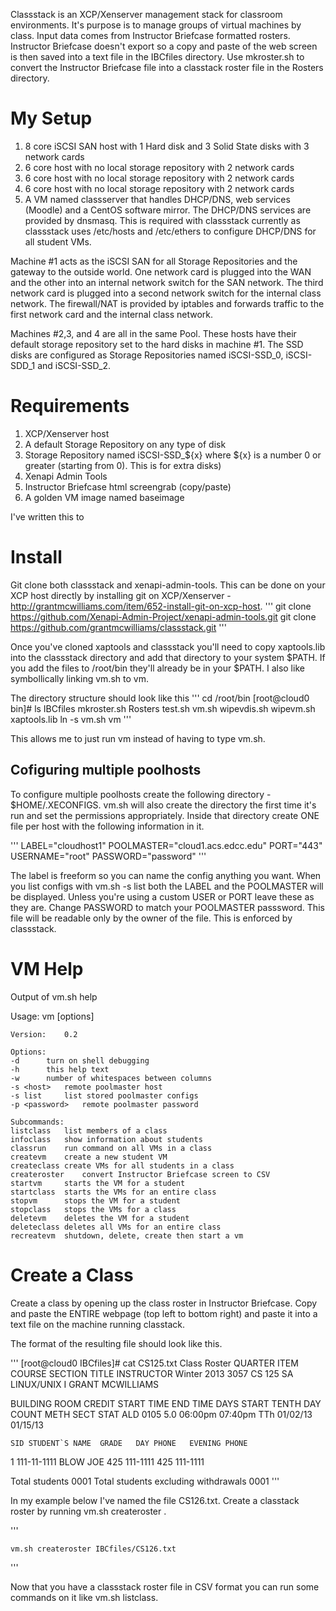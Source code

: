Classstack is an XCP/Xenserver management stack for classroom environments. It's purpose is to manage groups of virtual machines by class. Input data comes from Instructor Briefcase formatted rosters. Instructor Briefcase doesn't export so a copy and paste of the web screen is then saved into a text file in the IBCfiles directory. Use mkroster.sh to convert the Instructor Briefcase file into a classtack roster file in the Rosters directory. 

My Setup
========

1. 8 core iSCSI SAN host with 1 Hard disk and 3 Solid State disks with 3 network cards
2. 6 core host with no local storage repository with 2 network cards
3. 6 core host with no local storage repository with 2 network cards
4. 6 core host with no local storage repository with 2 network cards
5. A VM named classserver that handles DHCP/DNS, web services (Moodle) and a CentOS software mirror. The DHCP/DNS services are provided by dnsmasq. This is required with classstack currently as classstack uses /etc/hosts and /etc/ethers to configure DHCP/DNS for all student VMs.

Machine #1 acts as the iSCSI SAN for all Storage Repositories and the gateway to the outside world. One network card is plugged into the WAN and the other into an internal network switch for the SAN network. The third network card is plugged into a second network switch for the internal class network. The firewall/NAT is provided by iptables and forwards traffic to the first network card and the internal class network.

Machines #2,3, and 4 are all in the same Pool. These hosts have their default storage repository set to the hard disks in machine #1. The SSD disks are configured as Storage Repositories named iSCSI-SSD_0, iSCSI-SDD_1 and iSCSI-SSD_2.


Requirements
============

1. XCP/Xenserver host
2. A default Storage Repository on any type of disk
2. Storage Repository named iSCSI-SSD_${x} where ${x} is a number 0 or greater (starting from 0). This is for extra disks)
3. Xenapi Admin Tools
4. Instructor Briefcase html screengrab (copy/paste)
5. A golden VM image named baseimage

I've written this to 



Install
=======
Git clone both classstack and xenapi-admin-tools. This can be done on your XCP host directly by installing git on XCP/Xenserver - http://grantmcwilliams.com/item/652-install-git-on-xcp-host.
'''
git clone https://github.com/Xenapi-Admin-Project/xenapi-admin-tools.git
git clone https://github.com/grantmcwilliams/classstack.git
'''

Once you've cloned xaptools and classstack you'll need to copy xaptools.lib into the classstack directory and add that directory to your system $PATH. If you add the files to /root/bin they'll already be in your $PATH. I also like symbollically linking vm.sh to vm.

The directory structure should look like this 
'''
cd /root/bin
[root@cloud0 bin]# ls
IBCfiles  mkroster.sh  Rosters  test.sh  vm.sh  wipevdis.sh  wipevm.sh  xaptools.lib
ln -s vm.sh vm
'''

This allows me to just run vm instead of having to type vm.sh.

Cofiguring multiple poolhosts
-----------------------------

To configure multiple poolhosts create the following directory - $HOME/.XECONFIGS. vm.sh will also create the directory the first time it's run and set the permissions appropriately. Inside that directory create ONE file per host with the following information in it. 

'''
LABEL="cloudhost1"
POOLMASTER="cloud1.acs.edcc.edu"
PORT="443"
USERNAME="root"
PASSWORD="password"
'''

The label is freeform so you can name the config anything you want. When you list configs with vm.sh -s list both the LABEL and the POOLMASTER will be displayed. Unless you're using a custom USER or PORT leave these as they are. Change PASSWORD to match your POOLMASTER passsword. This file will be readable only by the owner of the file. This is enforced by classstack.

VM Help
=======

Output of vm.sh help 

  Usage: vm [options] <subcommand>

	Version: 	0.2

	Options:
	-d		turn on shell debugging
	-h		this help text
	-w		number of whitespaces between columns
	-s <host>	remote poolmaster host
	-s list		list stored poolmaster configs
	-p <password>	remote poolmaster password

	Subcommands:
	listclass 	list members of a class
	infoclass 	show information about students
	classrun 	run command on all VMs in a class
	createvm	create a new student VM
	createclass	create VMs for all students in a class
	createroster	convert Instructor Briefcase screen to CSV
	startvm	 	starts the VM for a student
	startclass 	starts the VMs for an entire class
	stopvm 		stops the VM for a student
	stopclass 	stops the VMs for a class
	deletevm	deletes the VM for a student
	deleteclass	deletes all VMs for an entire class
	recreatevm 	shutdown, delete, create then start a vm
	

Create a Class
==============

Create a class by opening up the class roster in Instructor Briefcase. Copy and paste the ENTIRE webpage (top left to bottom right) and paste it into a text file on the machine running classtack.

The format of the resulting file should look like this. 

'''
[root@cloud0 IBCfiles]# cat CS125.txt 
Class Roster
QUARTER	ITEM	COURSE	SECTION	TITLE	INSTRUCTOR
Winter 2013	3057	CS 125	SA	LINUX/UNIX I	GRANT MCWILLIAMS

BUILDING
ROOM	CREDIT	START
TIME	END
TIME	DAYS	START
TENTH
DAY	COUNT
METH	SECT
STAT
ALD 0105	 5.0	06:00pm	07:40pm	TTh	01/02/13	01/15/13	 	 

 	SID	STUDENT`S NAME	GRADE	DAY PHONE	EVENING PHONE
1	111-11-1111	BLOW JOE	 	425 111-1111	425 111-1111

Total students	0001	Total students excluding withdrawals	0001
'''

In my example below I've named the file CS126.txt. Create a classtack roster by running vm.sh createroster <IBC file>.

'''

	vm.sh createroster IBCfiles/CS126.txt
'''

Now that you have a classstack roster file in CSV format you can run some commands on it like vm.sh listclass. 
